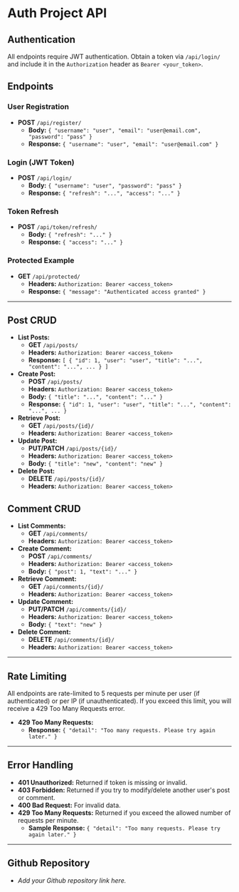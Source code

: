 # Auth Project API

## Authentication
All endpoints require JWT authentication. Obtain a token via `/api/login/` and include it in the `Authorization` header as `Bearer <your_token>`.

## Endpoints

### User Registration
- **POST** `/api/register/`
  - **Body:** `{ "username": "user", "email": "user@email.com", "password": "pass" }`
  - **Response:** `{ "username": "user", "email": "user@email.com" }`

### Login (JWT Token)
- **POST** `/api/login/`
  - **Body:** `{ "username": "user", "password": "pass" }`
  - **Response:** `{ "refresh": "...", "access": "..." }`

### Token Refresh
- **POST** `/api/token/refresh/`
  - **Body:** `{ "refresh": "..." }`
  - **Response:** `{ "access": "..." }`

### Protected Example
- **GET** `/api/protected/`
  - **Headers:** `Authorization: Bearer <access_token>`
  - **Response:** `{ "message": "Authenticated access granted" }`

---

## Post CRUD
- **List Posts:**
  - **GET** `/api/posts/`
  - **Headers:** `Authorization: Bearer <access_token>`
  - **Response:** `[ { "id": 1, "user": "user", "title": "...", "content": "...", ... } ]`
- **Create Post:**
  - **POST** `/api/posts/`
  - **Headers:** `Authorization: Bearer <access_token>`
  - **Body:** `{ "title": "...", "content": "..." }`
  - **Response:** `{ "id": 1, "user": "user", "title": "...", "content": "...", ... }`
- **Retrieve Post:**
  - **GET** `/api/posts/{id}/`
  - **Headers:** `Authorization: Bearer <access_token>`
- **Update Post:**
  - **PUT/PATCH** `/api/posts/{id}/`
  - **Headers:** `Authorization: Bearer <access_token>`
  - **Body:** `{ "title": "new", "content": "new" }`
- **Delete Post:**
  - **DELETE** `/api/posts/{id}/`
  - **Headers:** `Authorization: Bearer <access_token>`

## Comment CRUD
- **List Comments:**
  - **GET** `/api/comments/`
  - **Headers:** `Authorization: Bearer <access_token>`
- **Create Comment:**
  - **POST** `/api/comments/`
  - **Headers:** `Authorization: Bearer <access_token>`
  - **Body:** `{ "post": 1, "text": "..." }`
- **Retrieve Comment:**
  - **GET** `/api/comments/{id}/`
  - **Headers:** `Authorization: Bearer <access_token>`
- **Update Comment:**
  - **PUT/PATCH** `/api/comments/{id}/`
  - **Headers:** `Authorization: Bearer <access_token>`
  - **Body:** `{ "text": "new" }`
- **Delete Comment:**
  - **DELETE** `/api/comments/{id}/`
  - **Headers:** `Authorization: Bearer <access_token>`

---

## Rate Limiting
All endpoints are rate-limited to 5 requests per minute per user (if authenticated) or per IP (if unauthenticated). If you exceed this limit, you will receive a 429 Too Many Requests error.

- **429 Too Many Requests:**
  - **Response:** `{ "detail": "Too many requests. Please try again later." }`

---

## Error Handling
- **401 Unauthorized:** Returned if token is missing or invalid.
- **403 Forbidden:** Returned if you try to modify/delete another user's post or comment.
- **400 Bad Request:** For invalid data.
- **429 Too Many Requests:** Returned if you exceed the allowed number of requests per minute.
  - **Sample Response:** `{ "detail": "Too many requests. Please try again later." }`

---

## Github Repository
- _Add your Github repository link here._ 